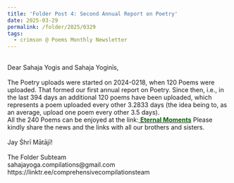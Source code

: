 ```yaml
---
title: 'Folder Post 4: Second Annual Report on Poetry'
date: 2025-03-29
permalink: /folder/2025/0329
tags:
  - crimson @ Poems Monthly Newsletter
---
```


<p>
<br>
Dear Sahaja Yogis and Sahaja Yoginīs,<br>
<br>
The Poetry uploads were started on 2024-0218, when 120 Poems were uploaded. That formed our first annual report on Poetry. Since then, i.e., in the last 394 days an additional 120 poems have been uploaded, which represents a poem uploaded every other 3.2833 days (the idea being to, as an average, upload one poem every other 3.5 days).<br>
All the 240 Poems can be enjoyed at the link:<a href="https://seven-teams.github.io/tag-folder/"> <font color="DarkGreen"><b>Eternal Moments</b></font></a>
Please kindly share the news and the links with all our brothers and sisters.<br>
<br>
Jay Śhrī Mātājī!<br>
<br>
The Folder Subteam<br>
sahajayoga.compilations@gmail.com<br>
https://linktr.ee/comprehensivecompilationsteam<br>
</p>